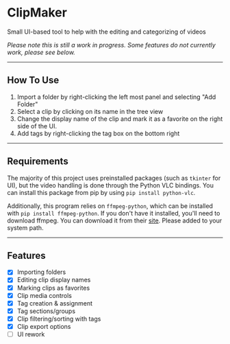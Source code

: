 # ClipMaker
Small UI-based tool to help with the editing and categorizing of videos

*Please note this is still a work in progress. Some features do not currently work, please see below.*

---

## How To Use

1. Import a folder by right-clicking the left most panel and selecting "Add Folder"
2. Select a clip by clicking on its name in the tree view
3. Change the display name of the clip and mark it as a favorite on the right side of the UI.
4. Add tags by right-clicking the tag box on the bottom right

---

## Requirements

The majority of this project uses preinstalled packages (such as `tkinter` for UI), but the video handling is done through the Python VLC bindings. You can install this package from pip by using `pip install python-vlc`.

Additionally, this program relies on `ffmpeg-python`, which can be installed with `pip install ffmpeg-python`. If you don't have it installed, you'll need to download ffmpeg. You can download it from their [site](https://ffmpeg.org/download.html). Please added to your system path.

---
## Features
- [x] Importing folders
- [x] Editing clip display names
- [x] Marking clips as favorites
- [x] Clip media controls
- [x] Tag creation & assignment
- [x] Tag sections/groups
- [x] Clip filtering/sorting with tags
- [x] Clip export options
- [ ] UI rework